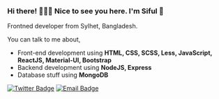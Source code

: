 ### Hi there!  🧑🏻‍💻   Nice to see you here.  I'm Siful  👋

Frontned developer from Sylhet, Bangladesh.


You can talk to me about,
- Front-end development using **HTML, CSS, SCSS, Less, JavaScript, ReactJS, Material-UI, Bootstrap**
- Backend development using **NodeJS, Express**
- Database stuff using **MongoDB**


[![Twitter Badge](https://img.shields.io/badge/-@getsiful-1ca0f1?style=flat-square&labelColor=1ca0f1&logo=twitter&logoColor=white&link=https://twitter.com/getsiful)](https://twitter.com/getsiful) [![Email Badge](https://img.shields.io/badge/-Email-c14438?style=flat-square&logo=Gmail&logoColor=white&link=mailto:sifulsmm@gmail.com)](mailto:sifulsmm@gmail.com)
<!--
**sifulbd/sifulbd** is a ✨ _special_ ✨ repository because its `README.md` (this file) appears on your GitHub profile.

Here are some ideas to get you started:

- 🔭 I’m currently working on ...
- 🌱 I’m currently learning ...
- 👯 I’m looking to collaborate on ...
- 🤔 I’m looking for help with ...
- 💬 Ask me about ...
- 📫 How to reach me: ...
- 😄 Pronouns: ...
- ⚡ Fun fact: ...


- Full stack stuff using **NextJS, BlitzJS**
- Web automation using **Puppeteer, Cypress**
- Deployment stuff using **Docker**

You can still talk to me about things I am still learning,
- Frontend stuff like **Vue, Angular**
- Backend stuff like **Laravel**
- CMS stuff like **Ghost, Wordpress**
- Languages like **Rust, PHP 8, Python 3**
- Data structures and algorithms
- Machine Learning
-->
